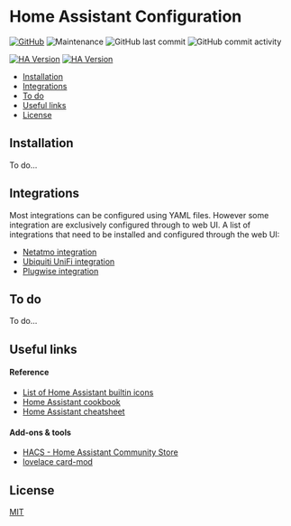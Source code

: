 # Home Assistant Configuration <!-- omit in toc -->

[![GitHub](https://img.shields.io/github/license/QNimbus/homeassistant-config?style=for-the-badge)](LICENSE)
![Maintenance](https://img.shields.io/maintenance/yes/2020?style=for-the-badge)
![GitHub last commit](https://img.shields.io/github/last-commit/QNimbus/homeassistant-config?style=for-the-badge)
![GitHub commit activity](https://img.shields.io/github/commit-activity/m/QNimbus/homeassistant-config?style=for-the-badge)

[![HA Version](https://img.shields.io/static/v1?label=HA%20current%20version&message=0.116.4&color=%23007ec6&style=for-the-badge)](https://github.com/home-assistant/home-assistant/releases/latest)
[![HA Version](https://img.shields.io/static/v1?label=HA%20initial%20version&message=0.116.0&color=%23007ec6&style=for-the-badge)](https://github.com/home-assistant/core/releases/0.116.0)

- [Installation](#installation)
- [Integrations](#integrations)
- [To do](#to-do)
- [Useful links](#useful-links)
- [License](#license)

## Installation

To do...

## Integrations

Most integrations can be configured using YAML files. However some integration are exclusively configured through to web UI. A list of integrations that need to be installed and configured through the web UI:

- [Netatmo integration](https://www.home-assistant.io/integrations/netatmo/)
- [Ubiquiti UniFi integration](https://www.home-assistant.io/integrations/unifi/)
- [Plugwise integration](https://www.home-assistant.io/integrations/plugwise/)

## To do

To do...

## Useful links

#### Reference

- [List of Home Assistant builtin icons](https://gist.github.com/QNimbus/5fb74d8ab5b68db3731f06eefedda3f7)
- [Home Assistant cookbook](https://www.home-assistant.io/cookbook/)
- [Home Assistant cheatsheet](https://github.com/arsaboo/homeassistant-config/blob/master/HASS%20Cheatsheet.md)

#### Add-ons & tools

- [HACS - Home Assistant Community Store](https://hacs.xyz/)
- [lovelace card-mod](https://github.com/thomasloven/lovelace-card-mod)

## License

[MIT](LICENSE)
